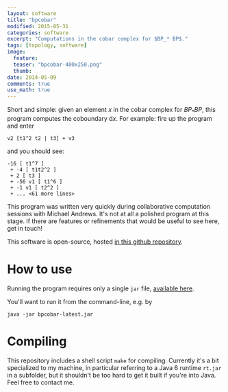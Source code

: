 ```yaml
---
layout: software
title: "bpcobar"
modified: 2015-05-31
categories: software
excerpt: "Computations in the cobar complex for $BP_* BP$."
tags: [topology, software]
image:
  feature:
  teaser: "bpcobar-400x250.png"
  thumb:
date: 2014-05-09
comments: true
use_math: true
---
```


Short and simple: given an element $x$ in the cobar complex for $BP_* BP$, this program computes the coboundary $\mathrm{d}x$.
For example: fire up the program and enter

    v2 [t1^2 t2 | t3] + v3

and you should see:

    -16 [ t1^7 ]
     + -4 [ t1t2^2 ]
     + 2 [ t3 ]
     + -56 v1 [ t1^6 ]
     + -1 v1 [ t2^2 ]
     + ... <61 more lines>

This program was written very quickly during collaborative computation sessions with Michael Andrews. It's not at all a polished program at this stage. If there are features or refinements that would be useful to see here, get in touch!

This software is open-source, hosted [in this github repository](https://github.com/ameliaperry/bpcobar).


# How to use

Running the program requires only a single `jar` file, [available here](http://ameliaperry.me/downloads/bpcobar-latest.jar). 

You'll want to run it from the command-line, e.g. by
    
    java -jar bpcobar-latest.jar



# Compiling

This repository includes a shell script `make` for compiling. Currently it's a bit specialized to my machine, in particular referring to a Java 6 runtime `rt.jar` in a subfolder, but it shouldn't be too hard to get it built if you're into Java. Feel free to contact me.


